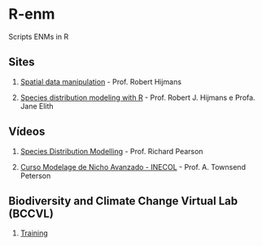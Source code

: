 # R-enm
Scripts ENMs in R

## Sites
1. [Spatial data manipulation](http://rspatial.org/index.html) - Prof. Robert Hijmans
  
2. [Species distribution modeling with R](https://cran.r-project.org/web/packages/dismo/vignettes/sdm.pdf) - Prof. Robert J. Hijmans e Profa. Jane Elith
	
## Vídeos
1. [Species Distribution Modelling](https://www.youtube.com/watch?v=obuMW5NAtJE&list=PLKYTvTbXFuChaoF-L-1e9RzCagdLPQcCU) - Prof. Richard Pearson

2. [Curso Modelage de Nicho Avanzado - INECOL](https://docs.google.com/spreadsheets/d/1fTeX92qHf4v3EZ-VIYNBjAUB1Ma4bzNlrr4xBim75ZQ/edit#gid=0) - Prof. A. Townsend Peterson


## Biodiversity and Climate Change Virtual Lab (BCCVL)
1. [Training](https://app.bccvl.org.au/training)
